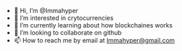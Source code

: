 - 👋 Hi, I’m @Immahyper
- 👀 I’m interested in crytocurrencies
- 🌱 I’m currently learning about how blockchaines works
- 💞️ I’m looking to collaborate on github
- 📫 How to reach me by email at Immahyper@gmail.com

<!---
Immahyper/Immahyper is a ✨ special ✨ repository because its `README.md` (this file) appears on your GitHub profile.
You can click the Preview link to take a look at your changes.
--->
